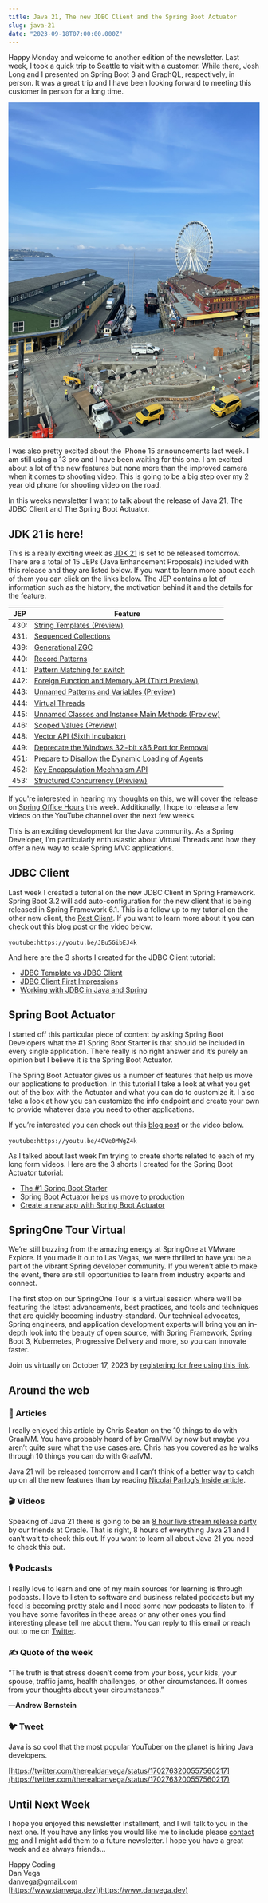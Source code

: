 ```yaml
---
title: Java 21, The new JDBC Client and the Spring Boot Actuator
slug: java-21
date: "2023-09-18T07:00:00.000Z"
---
```


Happy Monday and welcome to another edition of the newsletter. Last week, I took a quick trip to Seattle to visit with a customer. While there, Josh Long and I presented on Spring Boot 3 and GraphQL, respectively, in person. It was a great trip and I have been looking forward to meeting this customer in person for a long time.

![Seattle Waterfront](./seattle_waterfront.jpeg)

I was also pretty excited about the iPhone 15 announcements last week. I am still using a 13 pro and I have been waiting for this one. I am excited about a lot of the new features but none more than the improved camera when it comes to shooting video. This is going to be a big step over my 2 year old phone for shooting video on the road.

In this weeks newsletter I want to talk about the release of Java 21, The JDBC Client and The Spring Boot Actuator.

## JDK 21 is here!

This is a really exciting week as [JDK 21](https://openjdk.org/projects/jdk/21/) is set to be released tomorrow. There are a total of 15 JEPs (Java Enhancement Proposals) included with this release and they are listed below. If you want to learn more about each of them you can click on the links below. The JEP contains a lot of information such as the history, the motivation behind it and the details for the feature.

| **JEP** | **Feature** |
| --- | --- |
| 430: | [String Templates (Preview)](https://openjdk.org/jeps/430) |
| 431: | [Sequenced Collections](https://openjdk.org/jeps/431) |
| 439: | [Generational ZGC](https://openjdk.org/jeps/439) |
| 440: | [Record Patterns](https://openjdk.org/jeps/440) |
| 441: | [Pattern Matching for switch](https://openjdk.org/jeps/441) |
| 442: | [Foreign Function and Memory API (Third Preview)](https://openjdk.org/jeps/442) |
| 443: | [Unnamed Patterns and Variables (Preview)](https://openjdk.org/jeps/443) |
| 444: | [Virtual Threads](https://openjdk.org/jeps/444) |
| 445: | [Unnamed Classes and Instance Main Methods (Preview)](https://openjdk.org/jeps/445) |
| 446: | [Scoped Values (Preview)](https://openjdk.org/jeps/446) |
| 448: | [Vector API (Sixth Incubator)](https://openjdk.org/jeps/448) |
| 449: | [Deprecate the Windows 32-bit x86 Port for Removal](https://openjdk.org/jeps/449) |
| 451: | [Prepare to Disallow the Dynamic Loading of Agents](https://openjdk.org/jeps/451) |
| 452: | [Key Encapsulation Mechnaism API](https://openjdk.org/jeps/452) |
| 453: | [Structured Concurrency (Preview)](https://openjdk.org/jeps/453) |


If you're interested in hearing my thoughts on this, we will cover the release on [Spring Office Hours](https://www.youtube.com/watch?v=TAliLDYe20M) this week. Additionally, I hope to release a few videos on the YouTube channel over the next few weeks.

This is an exciting development for the Java community. As a Spring Developer, I'm particularly enthusiastic about Virtual Threads and how they offer a new way to scale Spring MVC applications.

## JDBC Client

Last week I created a tutorial on the new JDBC Client in Spring Framework. Spring Boot 3.2 will add auto-configuration for the new client that is being released in Spring Framework 6.1. This is a follow up to my tutorial on the other new client, the [Rest Client](https://www.danvega.dev/blog/2023/09/08/rest-client-first-look/). If you want to learn more about it you can check out this [blog post](https://www.danvega.dev/blog/2023/09/11/spring-jdbc-client/) or the video below.

`youtube:https://youtu.be/JBu5GibEJ4k`

And here are the 3 shorts I created for the JDBC Client tutorial:

- [JDBC Template vs JDBC Client](https://youtube.com/shorts/Sv0-b5rsw08?feature=share)
- [JDBC Client First Impressions](https://youtube.com/shorts/66O-PSw25fU?feature=share)
- [Working with JDBC in Java and Spring](https://youtube.com/shorts/IYi2hHpO9W8?feature=share)

## Spring Boot Actuator

I started off this particular piece of content by asking Spring Boot Developers what the #1 Spring Boot Starter is that should be included in every single application. There really is no right answer and it’s purely an opinion but I believe it is the Spring Boot Actuator.

The Spring Boot Actuator gives us a number of features that help us move our applications to production. In this tutorial I take a look at what you get out of the box with the Actuator and what you can do to customize it. I also take a look at how you can customize the info endpoint and create your own to provide whatever data you need to other applications.

If you’re interested you can check out this [blog post](https://www.danvega.dev/blog/2023/09/17/spring-boot-actuator/) or the video below.

`youtube:https://youtu.be/4OVe0MWgZ4k`

As I talked about last week I’m trying to create shorts related to each of my long form videos. Here are the 3 shorts I created for the Spring Boot Actuator tutorial:

- [The #1 Spring Boot Starter](https://youtube.com/shorts/1otiGkwk76s?feature=share)
- [Spring Boot Actuator helps us move to production](https://youtube.com/shorts/PLuqBHzciT4?feature=share)
- [Create a new app with Spring Boot Actuator](https://youtube.com/shorts/LCqIQ5YorgI?feature=share)

## SpringOne Tour Virtual

We’re still buzzing from the amazing energy at SpringOne at VMware Explore. If you made it out to Las Vegas, we were thrilled to have you be a part of the vibrant Spring developer community. If you weren’t able to make the event, there are still opportunities to learn from industry experts and connect.

The first stop on our SpringOne Tour is a virtual session where we’ll be featuring the latest advancements, best practices, and tools and techniques that are quickly becoming industry-standard. Our technical advocates, Spring engineers, and application development experts will bring you an in-depth look into the beauty of open source, with Spring Framework, Spring Boot 3, Kubernetes, Progressive Delivery and more, so you can innovate faster.

Join us virtually on October 17, 2023 by [registering for free using this link](https://springonetour.io/).

## Around the web

### 📝 Articles

I really enjoyed this article by Chris Seaton on the 10 things to do with GraalVM. You have probably heard of by GraalVM by now but maybe you aren’t quite sure what the use cases are. Chris has you covered as he walks through 10 things you can do with GraalVM.

Java 21 will be released tomorrow and I can’t think of a better way to catch up on all the new features than by reading [Nicolai Parlog’s Inside article](https://blogs.oracle.com/javamagazine/post/java-inside-21-features).

### 🎬 Videos

Speaking of Java 21 there is going to be an [8 hour live stream release party](https://dev.java/community/java-21-launch/) by our friends at Oracle. That is right, 8 hours of everything Java 21 and I can’t wait to check this out. If you want to learn all about Java 21 you need to check this out.

### 🎙 Podcasts

I really love to learn and one of my main sources for learning is through podcasts. I love to listen to software and business related podcasts but my feed is becoming pretty stale and I need some new podcasts to listen to. If you have some favorites in these areas or any other ones you find interesting please tell me about them. You can reply to this email or reach out to me on [Twitter](https://twitter.com/therealdanvega).

### ✍️ Quote of the week

“The truth is that stress doesn’t come from your boss, your kids, your spouse, traffic jams, health challenges, or other circumstances. It comes from your thoughts about your circumstances.”

**―Andrew Bernstein**

### 🐦 Tweet

Java is so cool that the most popular YouTuber on the planet is hiring Java developers.

[https://twitter.com/therealdanvega/status/1702763200557560217](https://twitter.com/therealdanvega/status/1702763200557560217)

## Until Next Week

I hope you enjoyed this newsletter installment, and I will talk to you in the next one. If you have any links you would like me to include please [contact me](http://twitter.com/therealdanvega) and I might add them to a future newsletter. I hope you have a great week and as always friends...

Happy Coding<br/>
Dan Vega<br/>
danvega@gmail.com<br/>
[https://www.danvega.dev](https://www.danvega.dev)
